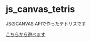 # js_canvas_tetris
JSのCANVAS APIで作ったテトリスです

[こちらから遊べます](https://takabatake2911.github.io/js_canvas_tetris/)
